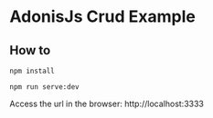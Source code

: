 # AdonisJs Crud Example

## How to

`npm install`

`npm run serve:dev`

Access the url in the browser: http://localhost:3333
